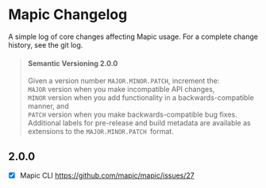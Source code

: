 # Mapic Changelog
A simple log of core changes affecting Mapic usage. For a complete change history, see the git log.

> #### Semantic Versioning 2.0.0
> Given a version number `MAJOR.MINOR.PATCH`, increment the:  
> `MAJOR` version when you make incompatible API changes,  
> `MINOR` version when you add functionality in a backwards-compatible manner, and  
> `PATCH` version when you make backwards-compatible bug fixes.  
> Additional labels for pre-release and build metadata are available as extensions to the `MAJOR.MINOR.PATCH `format.  

## 2.0.0

- [x] Mapic CLI https://github.com/mapic/mapic/issues/27
